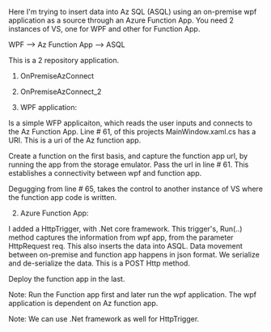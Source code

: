 Here I'm trying to insert data into Az SQL (ASQL) using an on-premise wpf application as a source through an Azure Function App.
You need 2 instances of VS, one for WPF and other for Function App.

WPF --> Az Function App --> ASQL

This is a 2 repository application.
1. OnPremiseAzConnect
2. OnPremiseAzConnect_2

1. WPF application:

Is a simple WFP applicaiton, which reads the user inputs and connects to the Az Function App. Line # 61, of this projects 
MainWindow.xaml.cs has a URI. This is a uri of the Az function app. 

Create a function on the first basis, and capture the function app url, by running the app from the storage emulator.
Pass the url in line # 61.
This establishes a connectivity between wpf and function app.

Degugging from line # 65, takes the control to another instance of VS where the function app code is written.

2. Azure Function App:

I added a HttpTrigger, with .Net core framework. This trigger's, Run(..) method captures the information from wpf app, from the 
parameter HttpRequest req.
This also inserts the data into ASQL.
Data movement between on-premise and function app happens in json format. We serialize and de-serialize the data. This is a POST Http 
method.

Deploy the function app in the last.

Note: Run the Function app first and later run the wpf application. The wpf application is dependent on Az function app.

Note: We can use .Net framework as well for HttpTrigger.
